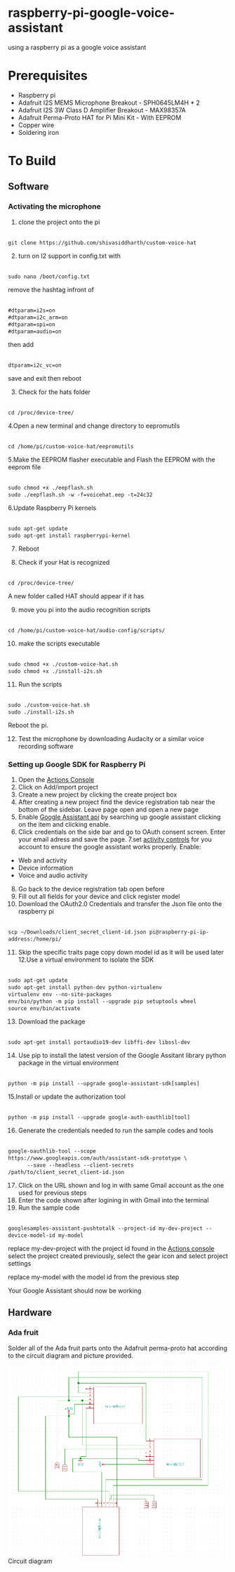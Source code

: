 # raspberry-pi-google-voice-assistant
using a raspberry pi as a google voice assistant
# Prerequisites
- Raspberry pi
- Adafruit I2S MEMS Microphone Breakout - SPH0645LM4H * 2
- Adafruit I2S 3W Class D Amplifier Breakout - MAX98357A
- Adafruit Perma-Proto HAT for Pi Mini Kit - With EEPROM
- Copper wire
- Soldering iron

# To Build
## Software
### Activating the microphone
1. clone the project onto the pi

```

git clone https://github.com/shivasiddharth/custom-voice-hat 
```

2. turn on I2 support in config.txt with

```

sudo nano /boot/config.txt 
```

remove the hashtag infront of

```

#dtparam=i2s=on 
#dtparam=i2c_arm=on 
#dtparam=spi=on 
#dtparam=audio=on  
```

then add

```

dtparam=i2c_vc=on
```

save and exit then reboot

3. Check for the hats folder

```

cd /proc/device-tree/
```
4.Open a new terminal and change directory to eepromutils

```

cd /home/pi/custom-voice-hat/eepromutils  
```

5.Make the EEPROM flasher executable and Flash the EEPROM with the eeprom file

```

sudo chmod +x ./eepflash.sh 
sudo ./eepflash.sh -w -f=voicehat.eep -t=24c32
```

6.Update Raspberry Pi kernels

```

sudo apt-get update 
sudo apt-get install raspberrypi-kernel  
```

7. Reboot

8. Check if your Hat is recognized

```

cd /proc/device-tree/
```

A new folder called HAT should appear if it has

9. move you pi into the audio recognition scripts

```

cd /home/pi/custom-voice-hat/audio-config/scripts/
```

10. make the scripts executable

```

sudo chmod +x ./custom-voice-hat.sh 
sudo chmod +x ./install-i2s.sh  
```
11. Run the scripts

```

sudo ./custom-voice-hat.sh 
sudo ./install-i2s.sh 
```
Reboot the pi.

12. Test the microphone by downloading Audacity or a similar voice recording software

### Setting up Google SDK for Raspberry Pi
1. Open the [Actions Console](https://console.actions.google.com)
2. Click on Add/import project
3. Create a new project by clicking the create project box
4. After creating a new project find the device registration tab near the bottom of the sidebar. Leave page open and open a new page
5. Enable [Google Assistant api](https://console.developers.google.com/apis/api/embeddedassistant.googleapis.com/overview) by searching up google assistant clicking on the item and clicking enable.
6. Click credentials on the side bar and go to OAuth consent screen. Enter your email adress and save the page.
7.set [activity controls](https://myaccount.google.com/activitycontrols) for you account to ensure the google assistant works properly.
Enable:
- Web and activity
- Device information
- Voice and audio activity
8. Go back to the device registration tab open before
9. Fill out all fields for your device and click register model
10. Download the OAuth2.0 Credentials and transfer the Json file onto the raspberry pi

```

scp ~/Downloads/client_secret_client-id.json pi@raspberry-pi-ip-address:/home/pi/
```
11. Skip the specific traits page copy down model id as it will be used later
12.Use a virtual environment to isolate the SDK

```

sudo apt-get update
sudo apt-get install python-dev python-virtualenv
virtualenv env --no-site-packages
env/bin/python -m pip install --upgrade pip setuptools wheel
source env/bin/activate
```
13. Download the package

```

sudo apt-get install portaudio19-dev libffi-dev libssl-dev
```

14. Use pip to install the latest version of the Google Assitant library python package in the virtual environment

```

python -m pip install --upgrade google-assistant-sdk[samples]
```

15.Install or update the authorization tool

```

python -m pip install --upgrade google-auth-oauthlib[tool]
```

16. Generate the credentials needed to run the sample codes and tools

```

google-oauthlib-tool --scope https://www.googleapis.com/auth/assistant-sdk-prototype \
      --save --headless --client-secrets /path/to/client_secret_client-id.json
```

17. Click on the URL shown and log in with same Gmail account as the one used for previous steps
18. Enter the code shown after logining in with Gmail into the terminal
19. Run the sample code

```

googlesamples-assistant-pushtotalk --project-id my-dev-project --device-model-id my-model
```

replace my-dev-project with the project id found in the [Actions console](https://console.actions.google.com/u/0/) select the project created previously, select the gear icon and select project settings

replace my-model with the model id from the previous step

Your Google Assistant should now be working



## Hardware
### Ada fruit
Solder all of the Ada fruit parts onto the Adafruit perma-proto hat according to the circuit diagram and picture provided.


![alt text]( screenshots/circuitdiagram.png "wiring diagram")
Circuit diagram
